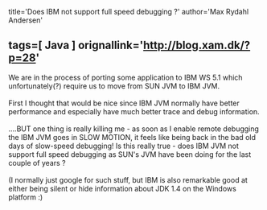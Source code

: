 title='Does IBM not support full speed debugging ?'
author='Max Rydahl Andersen'

tags=[ Java ]
orignallink='http://blog.xam.dk/?p=28'
---
<div><p>We are in the process of porting some application to IBM WS 5.1 which unfortunately(?) require us to move from SUN JVM to IBM JVM.<br><br>
First I thought that would be nice since IBM JVM normally have better performance and especially have much better trace and debug information.<br><br>
....BUT one thing is really killing me - as soon as I enable remote debugging the IBM JVM goes in SLOW MOTION, it feels like being back in the bad old days of slow-speed debugging! Is this really true - does IBM JVM not support full speed debugging as SUN's JVM have been doing for the last couple of years ?<br><br>
(I normally just google for such stuff, but IBM is also remarkable good at either being silent or hide information about JDK 1.4 on the Windows platform :)</p></div>
